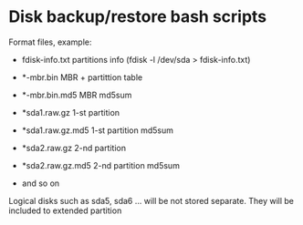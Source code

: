 # Disk backup/restore bash scripts

Format files, example:

- fdisk-info.txt			  		partitions info (fdisk -l /dev/sda > fdisk-info.txt)

- *-mbr.bin 							  MBR + partittion table

- *-mbr.bin.md5  						MBR md5sum

- *sda1.raw.gz 							1-st partition

- *sda1.raw.gz.md5 					1-st partition md5sum

- *sda2.raw.gz 							2-nd partition

- *sda2.raw.gz.md5 					2-nd partition md5sum

- and so on

Logical disks such as sda5, sda6 ... will be not stored separate. They will be included to extended partition  
